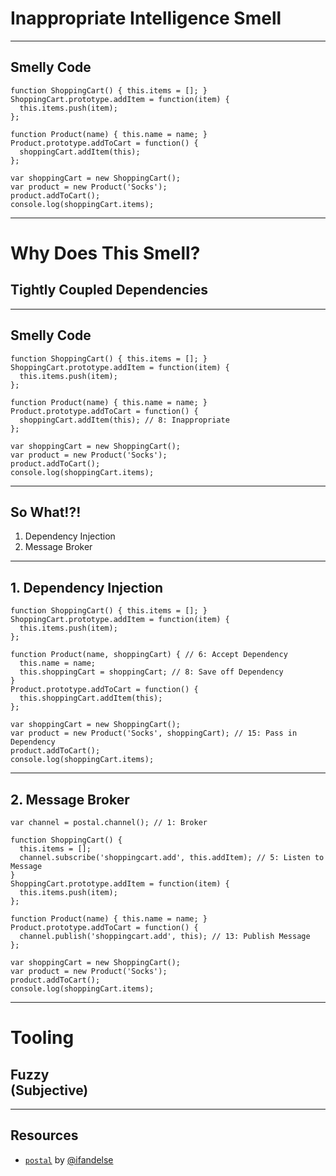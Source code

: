 # Inappropriate Intelligence Smell
<!-- .slide: data-state="statusLint statusLint--easy statusRule statusRule--fuzzy statusSkill statusSkill--junior" -->

------

## Smelly Code
<!-- .slide: data-title="Inappropriate Info" data-state="title statusLint statusLint--easy statusRule statusRule--fuzzy statusSkill statusSkill--junior" data-background="#222" -->

<pre class="language-javascript"><code>function ShoppingCart() { this.items = []; }
ShoppingCart.prototype.addItem = function(item) {
  this.items.push(item);
};

function Product(name) { this.name = name; }
Product.prototype.addToCart = function() {
  shoppingCart.addItem(this);
};

var shoppingCart = new ShoppingCart();
var product = new Product('Socks');
product.addToCart();
console.log(shoppingCart.items);
</code></pre>

------

# Why Does This Smell?
<!-- .slide: data-title="Inappropriate Info" data-state="title statusLint statusLint--easy statusRule statusRule--fuzzy statusSkill statusSkill--junior" data-background="#222" -->

## Tightly Coupled Dependencies <!-- .element class="fragment" -->

------

## Smelly Code
<!-- .slide: data-title="Inappropriate Info" data-state="title statusLint statusLint--easy statusRule statusRule--fuzzy statusSkill statusSkill--junior" data-background="#222" -->

<pre class="language-javascript highlight" data-line="8"><code data-trim>function ShoppingCart() { this.items = []; }
ShoppingCart.prototype.addItem = function(item) {
  this.items.push(item);
};

function Product(name) { this.name = name; }
Product.prototype.addToCart = function() {
  shoppingCart.addItem(this); // 8: Inappropriate
};

var shoppingCart = new ShoppingCart();
var product = new Product('Socks');
product.addToCart();
console.log(shoppingCart.items);
</code></pre>

------

## So What!?!
<!-- .slide: data-title="Inappropriate Info" data-state="title statusLint statusLint--easy statusRule statusRule--fuzzy statusSkill statusSkill--junior" data-background="#222" -->

1. Dependency Injection <!-- .element class="fragment" -->
2. Message Broker <!-- .element class="fragment" -->

------

## 1. Dependency Injection
<!-- .slide: data-title="Inappropriate Info" data-state="title statusLint statusLint--easy statusRule statusRule--fuzzy statusSkill statusSkill--junior" data-background="#222" -->

<pre class="language-javascript highlight" data-line="6,8,15"><code>function ShoppingCart() { this.items = []; }
ShoppingCart.prototype.addItem = function(item) {
  this.items.push(item);
};

function Product(name, shoppingCart) { // 6: Accept Dependency
  this.name = name;
  this.shoppingCart = shoppingCart; // 8: Save off Dependency
}
Product.prototype.addToCart = function() {
  this.shoppingCart.addItem(this);
};

var shoppingCart = new ShoppingCart();
var product = new Product('Socks', shoppingCart); // 15: Pass in Dependency
product.addToCart();
console.log(shoppingCart.items);
</code></pre>

------

## 2. Message Broker
<!-- .slide: data-title="Inappropriate Info" data-state="title statusLint statusLint--easy statusRule statusRule--fuzzy statusSkill statusSkill--junior" data-background="#222" -->

<pre class="language-javascript highlight fragment fragment--code" data-line="1,5,13"><code>var channel = postal.channel(); // 1: Broker

function ShoppingCart() {
  this.items = [];
  channel.subscribe('shoppingcart.add', this.addItem); // 5: Listen to Message
}
ShoppingCart.prototype.addItem = function(item) {
  this.items.push(item);
};

function Product(name) { this.name = name; }
Product.prototype.addToCart = function() {
  channel.publish('shoppingcart.add', this); // 13: Publish Message
};

var shoppingCart = new ShoppingCart();
var product = new Product('Socks');
product.addToCart();
console.log(shoppingCart.items);
</code></pre>

------

# Tooling
<!-- .slide: data-title="jQuery Inquiry" data-state="title statusLint statusLint--easy statusRule statusRule--fuzzy statusSkill statusSkill--senior" data-background="#222" -->

## Fuzzy <div class="small">(Subjective)</div>

------

## Resources
<!-- .slide: data-title="Inappropriate Info" data-state="title statusLint statusLint--easy statusRule statusRule--fuzzy statusSkill statusSkill--junior" data-background="#222" -->

* [`postal`](https://github.com/postaljs/postal.js) by [@ifandelse](http://twitter.com/ifandelse)
